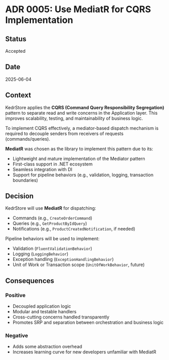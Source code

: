 # ADR 0005: Use MediatR for CQRS Implementation

## Status
Accepted

## Date
2025-06-04

## Context
KedrStore applies the **CQRS (Command Query Responsibility Segregation)** pattern to separate read and write concerns in the Application layer. This improves scalability, testing, and maintainability of business logic.

To implement CQRS effectively, a mediator-based dispatch mechanism is required to decouple senders from receivers of requests (commands/queries).

**MediatR** was chosen as the library to implement this pattern due to its:

- Lightweight and mature implementation of the Mediator pattern
- First-class support in .NET ecosystem
- Seamless integration with DI
- Support for pipeline behaviors (e.g., validation, logging, transaction boundaries)

## Decision
KedrStore will use **MediatR** for dispatching:
- Commands (e.g., `CreateOrderCommand`)
- Queries (e.g., `GetProductByIdQuery`)
- Notifications (e.g., `ProductCreatedNotification`, if needed)

Pipeline behaviors will be used to implement:
- Validation (`FluentValidationBehavior`)
- Logging (`LoggingBehavior`)
- Exception handling (`ExceptionHandlingBehavior`)
- Unit of Work or Transaction scope (`UnitOfWorkBehavior`, future)

## Consequences

### Positive
- Decoupled application logic
- Modular and testable handlers
- Cross-cutting concerns handled transparently
- Promotes SRP and separation between orchestration and business logic

### Negative
- Adds some abstraction overhead
- Increases learning curve for new developers unfamiliar with MediatR

